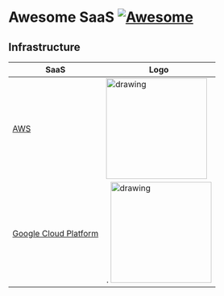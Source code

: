 # Awesome SaaS [![Awesome](https://cdn.rawgit.com/sindresorhus/awesome/d7305f38d29fed78fa85652e3a63e154dd8e8829/media/badge.svg)](https://github.com/sindresorhus/awesome)


## Infrastructure 

| SaaS          | Logo   |
| ------------- | ------------- |
| [AWS](https://aws.amazon.com/)  | <img src="https://a0.awsstatic.com/libra-css/images/logos/aws_logo_smile_1200x630.png" alt="drawing" width="200"/>  |
| [Google Cloud Platform](https://cloud.google.com/)  |.  <img src="https://miro.medium.com/max/1000/1*CMz4r3-pEFp3Po6oHv-JxQ.png" alt="drawing" width="200"/>   |
